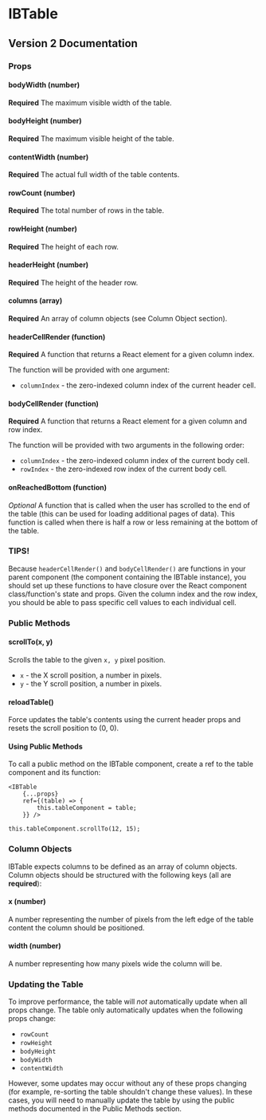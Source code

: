 # IBTable
## Version 2 Documentation

### Props

#### bodyWidth (number)
**Required** The maximum visible width of the table.

#### bodyHeight (number)
**Required** The maximum visible height of the table.

#### contentWidth (number)
**Required** The actual full width of the table contents.

#### rowCount (number)
**Required** The total number of rows in the table.

#### rowHeight (number)
**Required** The height of each row.

#### headerHeight (number)
**Required** The height of the header row.

#### columns (array)
**Required** An array of column objects (see Column Object section).

#### headerCellRender (function)
**Required** A function that returns a React element for a given column index.

The function will be provided with one argument:

* `columnIndex` - the zero-indexed column index of the current header cell.

#### bodyCellRender (function)
**Required** A function that returns a React element for a given column and row index.

The function will be provided with two arguments in the following order:

* `columnIndex` - the zero-indexed column index of the current body cell.
* `rowIndex` - the zero-indexed row index of the current body cell.

#### onReachedBottom (function)
*Optional* A function that is called when the user has scrolled to the end of the table (this can be used for loading additional pages of data). This function is called when there is half a row or less remaining at the bottom of the table.

### TIPS!
Because `headerCellRender()` and `bodyCellRender()` are functions in your parent component (the component containing the IBTable instance), you should set up these functions to have closure over the React component class/function's state and props. Given the column index and the row index, you should be able to pass specific cell values to each individual cell.

### Public Methods

#### scrollTo(x, y)
Scrolls the table to the given `x, y` pixel position.

* `x` - the X scroll position, a number in pixels.
* `y` - the Y scroll position, a number in pixels.

#### reloadTable()
Force updates the table's contents using the current header props and resets the scroll position to (0, 0).

#### Using Public Methods
To call a public method on the IBTable component, create a ref to the table component and its function:

```
<IBTable
    {...props}
    ref={(table) => {
        this.tableComponent = table;
    }} />

this.tableComponent.scrollTo(12, 15);
```

### Column Objects
IBTable expects columns to be defined as an array of column objects. Column objects should be structured with the following keys (all are **required**):

#### x (number)
A number representing the number of pixels from the left edge of the table content the column should be positioned.

#### width (number)
A number representing how many pixels wide the column will be.

### Updating the Table

To improve performance, the table will *not* automatically update when all props change. The table only automatically updates when the following props change:

* `rowCount`
* `rowHeight`
* `bodyHeight`
* `bodyWidth`
* `contentWidth`

However, some updates may occur without any of these props changing (for example, re-sorting the table shouldn't change these values). In these cases, you will need to manually update the table by using the public methods documented in the Public Methods section.